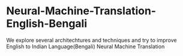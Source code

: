 # Neural-Machine-Translation-English-Bengali
We explore several architechtures and techniques and try to improve English to Indian Language(Bengali) Neural Machine Translation

